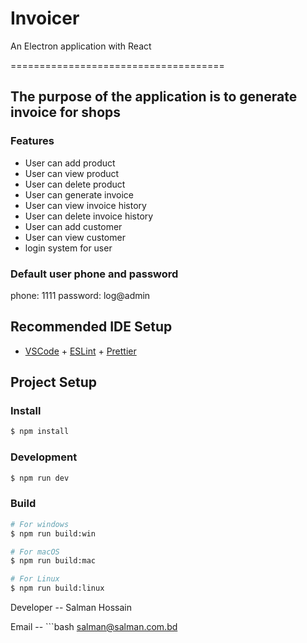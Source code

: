 # Invoicer

An Electron application with React
 
=====================================

## The purpose of the application is to generate invoice for shops

### Features
 - User can add product
 - User can view product
 - User can delete product
 - User can generate invoice
 - User can view invoice history
 - User can delete invoice history
 - User can add customer
 - User can view customer
 - login system for user


### Default user phone and password
phone: 1111
password: log@admin


## Recommended IDE Setup

- [VSCode](https://code.visualstudio.com/) + [ESLint](https://marketplace.visualstudio.com/items?itemName=dbaeumer.vscode-eslint) + [Prettier](https://marketplace.visualstudio.com/items?itemName=esbenp.prettier-vscode)

## Project Setup

### Install

```bash
$ npm install
```

### Development

```bash
$ npm run dev
```

### Build

```bash
# For windows
$ npm run build:win

# For macOS
$ npm run build:mac

# For Linux
$ npm run build:linux
```
Developer -- Salman Hossain

Email -- ```bash
salman@salman.com.bd 
```
